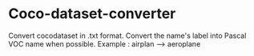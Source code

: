# Coco-dataset-converter
Convert cocodataset in .txt format.
Convert the name's label into Pascal VOC name when possible.
Example : airplan --> aeroplane
